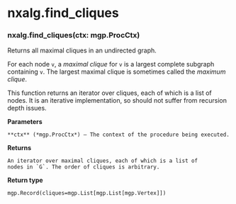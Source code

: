 # nxalg.find_cliques


### nxalg.find_cliques(ctx: mgp.ProcCtx)
Returns all maximal cliques in an undirected graph.

For each node `v`, a *maximal clique* for `v` is a largest complete
subgraph containing `v`. The largest maximal clique is sometimes
called the *maximum clique*.

This function returns an iterator over cliques, each of which is a
list of nodes. It is an iterative implementation, so should not
suffer from recursion depth issues.


**Parameters**

    **ctx** (*mgp.ProcCtx*) – The context of the procedure being executed.



**Returns**

    An iterator over maximal cliques, each of which is a list of
    nodes in `G`. The order of cliques is arbitrary.



**Return type**

    mgp.Record(cliques=mgp.List[mgp.List[mgp.Vertex]])
